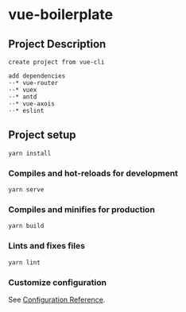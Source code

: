 # vue-boilerplate
## Project Description
```
create project from vue-cli 

add dependencies 
⋅⋅* vue-router 
⋅⋅* vuex 
⋅⋅* antd 
⋅⋅* vue-axois 
⋅⋅* eslint
```

## Project setup
```
yarn install
```

### Compiles and hot-reloads for development
```
yarn serve
```

### Compiles and minifies for production
```
yarn build
```

### Lints and fixes files
```
yarn lint
```

### Customize configuration
See [Configuration Reference](https://cli.vuejs.org/config/).

